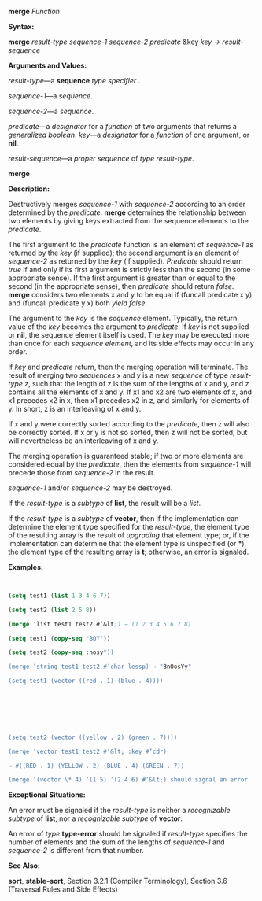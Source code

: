 **merge** *Function* 



**Syntax:** 



**merge** *result-type sequence-1 sequence-2 predicate* &amp;key *key → result-sequence* 



**Arguments and Values:** 



*result-type*—a **sequence** *type specifier* . 



*sequence-1*—a *sequence*. 



*sequence-2*—a *sequence*. 



*predicate*—a *designator* for a *function* of two arguments that returns a *generalized boolean*. *key*—a *designator* for a *function* of one argument, or **nil**. 



*result-sequence*—a *proper sequence* of *type result-type*. 







 



 



**merge** 



**Description:** 



Destructively merges *sequence-1* with *sequence-2* according to an order determined by the *predicate*. **merge** determines the relationship between two elements by giving keys extracted from the sequence elements to the *predicate*. 



The first argument to the *predicate* function is an element of *sequence-1* as returned by the *key* (if supplied); the second argument is an element of *sequence-2* as returned by the *key* (if supplied). *Predicate* should return *true* if and only if its first argument is strictly less than the second (in some appropriate sense). If the first argument is greater than or equal to the second (in the appropriate sense), then *predicate* should return *false*. **merge** considers two elements x and y to be equal if (funcall predicate x y) and (funcall predicate y x) both *yield false*. 



The argument to the *key* is the *sequence* element. Typically, the return value of the *key* becomes the argument to *predicate*. If *key* is not supplied or **nil**, the sequence element itself is used. The *key* may be executed more than once for each *sequence element*, and its side effects may occur in any order. 



If *key* and *predicate* return, then the merging operation will terminate. The result of merging two *sequences* x and y is a new *sequence* of type *result-type* z, such that the length of z is the sum of the lengths of x and y, and z contains all the elements of x and y. If x1 and x2 are two elements of x, and x1 precedes x2 in x, then x1 precedes x2 in z, and similarly for elements of y. In short, z is an interleaving of x and y. 



If x and y were correctly sorted according to the *predicate*, then z will also be correctly sorted. If x or y is not so sorted, then z will not be sorted, but will nevertheless be an interleaving of x and y. 



The merging operation is guaranteed stable; if two or more elements are considered equal by the *predicate*, then the elements from *sequence-1* will precede those from *sequence-2* in the result. 



*sequence-1* and/or *sequence-2* may be destroyed. 



If the *result-type* is a *subtype* of **list**, the result will be a *list*. 



If the *result-type* is a *subtype* of **vector**, then if the implementation can determine the element type specified for the *result-type*, the element type of the resulting array is the result of *upgrading* that element type; or, if the implementation can determine that the element type is unspecified (or \*), the element type of the resulting array is **t**; otherwise, an error is signaled. 



**Examples:**
```lisp
 

(setq test1 (list 1 3 4 6 7)) 

(setq test2 (list 2 5 8)) 

(merge ’list test1 test2 #’&lt;) → (1 2 3 4 5 6 7 8) 

(setq test1 (copy-seq "BOY")) 

(setq test2 (copy-seq :nosy")) 

(merge ’string test1 test2 #’char-lessp) → "BnOosYy" 

(setq test1 (vector ((red . 1) (blue . 4)))) 



 

 

(setq test2 (vector ((yellow . 2) (green . 7)))) 

(merge ’vector test1 test2 #’&lt; :key #’cdr) 

→ #((RED . 1) (YELLOW . 2) (BLUE . 4) (GREEN . 7)) 

(merge ’(vector \* 4) ’(1 5) ’(2 4 6) #’&lt;) should signal an error 


```
**Exceptional Situations:** 



An error must be signaled if the *result-type* is neither a *recognizable subtype* of **list**, nor a *recognizable subtype* of **vector**. 



An error of *type* **type-error** should be signaled if *result-type* specifies the number of elements and the sum of the lengths of *sequence-1* and *sequence-2* is different from that number. 



**See Also:** 



**sort**, **stable-sort**, Section 3.2.1 (Compiler Terminology), Section 3.6 (Traversal Rules and Side Effects) 



